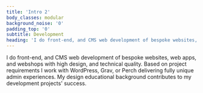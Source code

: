 ```yaml
---
title: 'Intro 2'
body_classes: modular
background_noise: '0'
padding_top: '0'
subtitle: Development
heading: 'I do front-end, and CMS web development of bespoke websites, web apps, and webshops'
---
```


I do front-end, and CMS web development of bespoke websites, web apps, and webshops with high design, and technical quality. Based on project requirements I work with WordPress, Grav, or Perch delivering fully unique admin experiences. My design educational background contributes to my development projects' success.